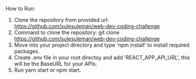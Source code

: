 How to Run:

1. Clone the repository from provided url: https://github.com/sulesuleman/web-dev-coding-challenge
2. Command to clone the repository: git <space> clone <space> https://github.com/sulesuleman/web-dev-coding-challenge
3. Move into your project directory and type 'npm install' to install required packages.
4. Create .env file in your root directoy and add 'REACT_APP_API_URL', this will be the BaseURL for your APIs.
5. Run yarn start or npm start.
